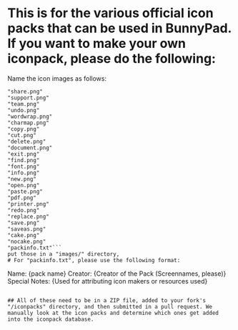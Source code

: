 # This is for the various official icon packs that can be used in BunnyPad. If you want to make your own iconpack, please do the following:
Name the icon images as follows:
  ```"selectall.png"
  "share.png"
  "support.png"
  "team.png"
  "undo.png"
  "wordwrap.png"
  "charmap.png"
  "copy.png"
  "cut.png"
  "delete.png"
  "document.png"
  "exit.png"
  "find.png"
  "font.png"
  "info.png"
  "new.png"
  "open.png"
  "paste.png"
  "pdf.png"
  "printer.png"
  "redo.png"
  "replace.png"
  "save.png"
  "saveas.png"
  "cake.png"
  "nocake.png"
  "packinfo.txt"```
put those in a "images/" directory,
# For "packinfo.txt", please use the following format:
```
Name: {pack name}
Creator: {Creator of the Pack (Screennames, please)}
Special Notes: 	{Used for attributing icon makers or resources used}
```

## All of these need to be in a ZIP file, added to your fork's "/iconpacks" directory, and then submitted in a pull request. We manually look at the icon packs and determine which ones get added into the iconpack database.

